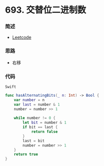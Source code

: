 # 693. 交替位二进制数

### 简述

- [Leetcode](https://leetcode-cn.com/problems/binary-number-with-alternating-bits/)

### 思路

- 右移

### 代码

`Swift`

```swift
func hasAlternatingBits(_ n: Int) -> Bool {
    var number = n
    var last = number & 1
    number = number >> 1
    
    while number != 0 {
        let bit = number & 1
        if bit == last {
            return false
        }
        last = bit
        number = number >> 1
    }
    return true
}

```